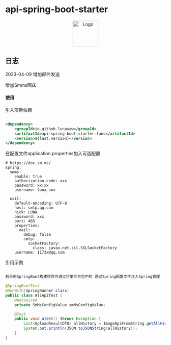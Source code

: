 # api-spring-boot-starter

<p align="center">
  <a href="https://github.com/lunasaw/luna-fans-api/">
    <img src="https://i.loli.net/2020/07/28/5MzIVArBZyp8NgX.png" alt="Logo" width="80" height="80">
  </a>
</p>

## 日志

2023-04-09 增加邮件发送

增加Smms图床

#### 使用

引入项目依赖

```xml

<dependency>
    <groupId>io.github.lunasaw</groupId>
    <artifactId>api-spring-boot-starter-fans</artifactId>
    <version>${last.version}</version>
</dependency>
```

在配置文件application.properties加入可选配置

```text
# https://doc.sm.ms/
spring:
  smms:
    enable: true
    authorization-code: xxx
    password: xx!xx
    username: luna_nov

  mail:
    default-encoding: UTF-8
    host: smtp.qq.com
    nick: LUNA
    password: xxx
    port: 465
    properties:
      mail:
        debug: false
        smtp:
          socketFactory:
            class: javax.net.ssl.SSLSocketFactory
    username: 1173x@qq.com
```

引用示例

```java

若采用SpringBoot构建项目可通过将第三方包中的 通过Spring配置文件注入Spring管理

@SpringBootTest
@RunWith(SpringRunner.class)
public class AliApiTest {
    @Autowired
    private SmMsConfigValue smMsConfigValue;

    @Test
    public void atest() throws Exception {
        List<UploadResultDTO> allHistory = ImageApiFromString.getAllHistory(smMsConfigValue.getAuthorizationCode());
        System.out.println(JSON.toJSONString(allHistory));
    }
}


```



